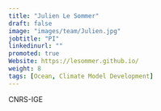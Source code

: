 ```yaml
---
title: "Julien Le Sommer"
draft: false
image: "images/team/Julien.jpg"
jobtitle: "PI"
linkedinurl: ""
promoted: true
Website: https://lesommer.github.io/
weight: 8
tags: [Ocean, Climate Model Development]
---
```


CNRS-IGE
